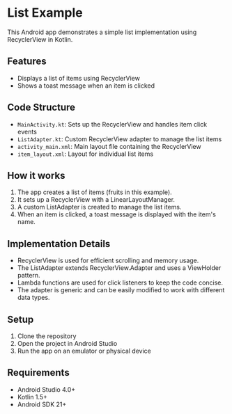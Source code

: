 # List Example

This Android app demonstrates a simple list implementation using RecyclerView in Kotlin.

## Features

- Displays a list of items using RecyclerView
- Shows a toast message when an item is clicked

## Code Structure

- `MainActivity.kt`: Sets up the RecyclerView and handles item click events
- `ListAdapter.kt`: Custom RecyclerView adapter to manage the list items
- `activity_main.xml`: Main layout file containing the RecyclerView
- `item_layout.xml`: Layout for individual list items

## How it works

1. The app creates a list of items (fruits in this example).
2. It sets up a RecyclerView with a LinearLayoutManager.
3. A custom ListAdapter is created to manage the list items.
4. When an item is clicked, a toast message is displayed with the item's name.

## Implementation Details

- RecyclerView is used for efficient scrolling and memory usage.
- The ListAdapter extends RecyclerView.Adapter and uses a ViewHolder pattern.
- Lambda functions are used for click listeners to keep the code concise.
- The adapter is generic and can be easily modified to work with different data types.

## Setup

1. Clone the repository
2. Open the project in Android Studio
3. Run the app on an emulator or physical device

## Requirements

- Android Studio 4.0+
- Kotlin 1.5+
- Android SDK 21+

